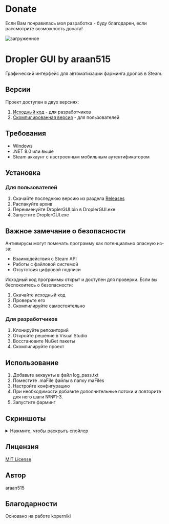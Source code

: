 # Donate
Если Вам понравилась моя разработка - буду благодарен, если рассмотрите возможность доната!

![загруженное](https://github.com/user-attachments/assets/23ae27ed-3168-438a-9a4a-3c85b3c31a78)

# Dropler GUI by araan515

Графический интерфейс для автоматизации фарминга дропов в Steam.

## Версии

Проект доступен в двух версиях:
1. [Исходный код](ссылка_на_репозиторий_с_исходниками) - для разработчиков
2. [Скомпилированная версия](ссылка_на_релизы) - для пользователей

## Требования

- Windows
- .NET 8.0 или выше
- Steam аккаунт с настроенным мобильным аутентификатором

## Установка

### Для пользователей
1. Скачайте последнюю версию из раздела [Releases](ссылка_на_релизы)
2. Распакуйте архив
3. Переименуйте DroplerGUI.bin в DroplerGUI.exe
4. Запустите DroplerGUI.exe

## Важное замечание о безопасности

Антивирусы могут помечать программу как потенциально опасную из-за:
- Взаимодействия с Steam API
- Работы с файловой системой
- Отсутствия цифровой подписи

Исходный код программы открыт и доступен для проверки. Если вы беспокоитесь о безопасности:
1. Скачайте исходный код
2. Проверьте его
3. Скомпилируйте самостоятельно

### Для разработчиков
1. Клонируйте репозиторий
2. Откройте решение в Visual Studio
3. Восстановите NuGet пакеты
4. Скомпилируйте проект

## Использование

1. Добавьте аккаунты в файл log_pass.txt
2. Поместите .maFile файлы в папку maFiles
3. Настройте конфигурацию
4. При необходимости добавьте дополнительные потоки и повторите для него шаги №№1-3.
5. Запустите фарминг

## Скриншоты
<details>
  <summary>Нажмите, чтобы раскрыть спойлер</summary>
https://raw.githubusercontent.com/Pirozhok40/Dropler-GUI/main/screen.png
</details>

## Лицензия

[MIT License](LICENSE)

## Автор

araan515

## Благодарности

Основано на работе koperniki 
